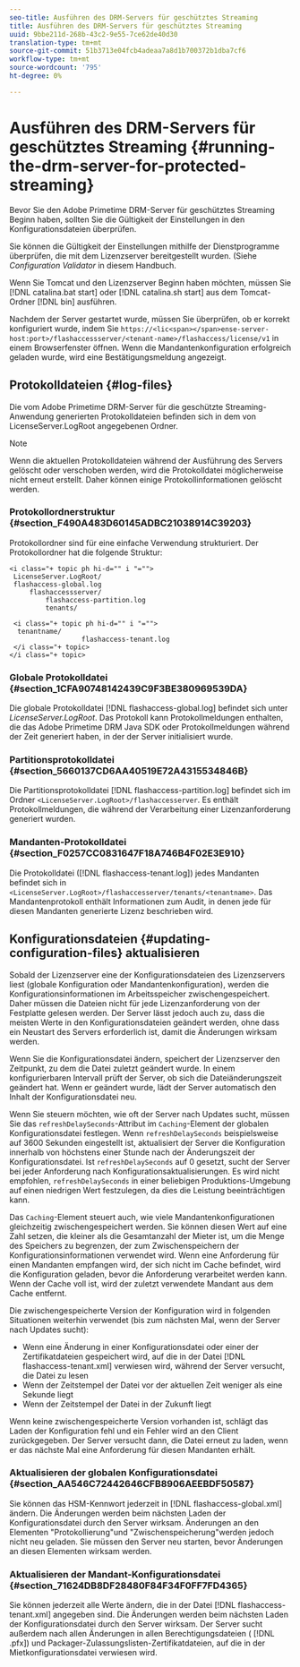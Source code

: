 ```yaml
---
seo-title: Ausführen des DRM-Servers für geschütztes Streaming
title: Ausführen des DRM-Servers für geschütztes Streaming
uuid: 9bbe211d-268b-43c2-9e55-7ce62de40d30
translation-type: tm+mt
source-git-commit: 51b3713e04fcb4adeaa7a8d1b700372b1dba7cf6
workflow-type: tm+mt
source-wordcount: '795'
ht-degree: 0%

---
```



# Ausführen des DRM-Servers für geschütztes Streaming {#running-the-drm-server-for-protected-streaming}

Bevor Sie den Adobe Primetime DRM-Server für geschütztes Streaming Beginn haben, sollten Sie die Gültigkeit der Einstellungen in den Konfigurationsdateien überprüfen.

Sie können die Gültigkeit der Einstellungen mithilfe der Dienstprogramme überprüfen, die mit dem Lizenzserver bereitgestellt wurden. (Siehe *Configuration Validator* in diesem Handbuch.

Wenn Sie Tomcat und den Lizenzserver Beginn haben möchten, müssen Sie [!DNL catalina.bat start] oder [!DNL catalina.sh start] aus dem Tomcat-Ordner [!DNL bin] ausführen.

Nachdem der Server gestartet wurde, müssen Sie überprüfen, ob er korrekt konfiguriert wurde, indem Sie `https://<lic<span></span>ense-server-host:port>/flashaccessserver/<tenant-name>/flashaccess/license/v1` in einem Browserfenster öffnen. Wenn die Mandantenkonfiguration erfolgreich geladen wurde, wird eine Bestätigungsmeldung angezeigt.

## Protokolldateien {#log-files}

Die vom Adobe Primetime DRM-Server für die geschützte Streaming-Anwendung generierten Protokolldateien befinden sich in dem von LicenseServer.LogRoot angegebenen Ordner.

>[!NOTE]
>
>Wenn die aktuellen Protokolldateien während der Ausführung des Servers gelöscht oder verschoben werden, wird die Protokolldatei möglicherweise nicht erneut erstellt. Daher können einige Protokollinformationen gelöscht werden.

### Protokollordnerstruktur {#section_F490A483D60145ADBC21038914C39203}

Protokollordner sind für eine einfache Verwendung strukturiert. Der Protokollordner hat die folgende Struktur:

```
<i class="+ topic ph hi-d="" i "="">
 LicenseServer.LogRoot/ 
 flashaccess-global.log 
     flashaccessserver/ 
         flashaccess-partition.log 
         tenants/ 
             
 <i class="+ topic ph hi-d="" i "="">
  tenantname/ 
                  flashaccess-tenant.log
 </i class="+ topic>
</i class="+ topic>
```

### Globale Protokolldatei {#section_1CFA90748142439C9F3BE380969539DA}

Die globale Protokolldatei [!DNL flashaccess-global.log] befindet sich unter *LicenseServer.LogRoot*. Das Protokoll kann Protokollmeldungen enthalten, die das Adobe Primetime DRM Java SDK oder Protokollmeldungen während der Zeit generiert haben, in der der Server initialisiert wurde.

### Partitionsprotokolldatei {#section_5660137CD6AA40519E72A4315534846B}

Die Partitionsprotokolldatei [!DNL flashaccess-partition.log] befindet sich im Ordner `<LicenseServer.LogRoot>/flashaccesserver`. Es enthält Protokollmeldungen, die während der Verarbeitung einer Lizenzanforderung generiert wurden.

### Mandanten-Protokolldatei {#section_F0257CC0831647F18A746B4F02E3E910}

Die Protokolldatei ([!DNL flashaccess-tenant.log]) jedes Mandanten befindet sich in `<LicenseServer.LogRoot>/flashaccesserver/tenants/<tenantname>`. Das Mandantenprotokoll enthält Informationen zum Audit, in denen jede für diesen Mandanten generierte Lizenz beschrieben wird.

## Konfigurationsdateien {#updating-configuration-files} aktualisieren

Sobald der Lizenzserver eine der Konfigurationsdateien des Lizenzservers liest (globale Konfiguration oder Mandantenkonfiguration), werden die Konfigurationsinformationen im Arbeitsspeicher zwischengespeichert. Daher müssen die Dateien nicht für jede Lizenzanforderung von der Festplatte gelesen werden. Der Server lässt jedoch auch zu, dass die meisten Werte in den Konfigurationsdateien geändert werden, ohne dass ein Neustart des Servers erforderlich ist, damit die Änderungen wirksam werden.

Wenn Sie die Konfigurationsdatei ändern, speichert der Lizenzserver den Zeitpunkt, zu dem die Datei zuletzt geändert wurde. In einem konfigurierbaren Intervall prüft der Server, ob sich die Dateiänderungszeit geändert hat. Wenn er geändert wurde, lädt der Server automatisch den Inhalt der Konfigurationsdatei neu.

Wenn Sie steuern möchten, wie oft der Server nach Updates sucht, müssen Sie das `refreshDelaySeconds`-Attribut im `Caching`-Element der globalen Konfigurationsdatei festlegen. Wenn `refreshDelaySeconds` beispielsweise auf 3600 Sekunden eingestellt ist, aktualisiert der Server die Konfiguration innerhalb von höchstens einer Stunde nach der Änderungszeit der Konfigurationsdatei. Ist `refreshDelaySeconds` auf 0 gesetzt, sucht der Server bei jeder Anforderung nach Konfigurationsaktualisierungen. Es wird nicht empfohlen, `refreshDelaySeconds` in einer beliebigen Produktions-Umgebung auf einen niedrigen Wert festzulegen, da dies die Leistung beeinträchtigen kann.

Das `Caching`-Element steuert auch, wie viele Mandantenkonfigurationen gleichzeitig zwischengespeichert werden. Sie können diesen Wert auf eine Zahl setzen, die kleiner als die Gesamtanzahl der Mieter ist, um die Menge des Speichers zu begrenzen, der zum Zwischenspeichern der Konfigurationsinformationen verwendet wird. Wenn eine Anforderung für einen Mandanten empfangen wird, der sich nicht im Cache befindet, wird die Konfiguration geladen, bevor die Anforderung verarbeitet werden kann. Wenn der Cache voll ist, wird der zuletzt verwendete Mandant aus dem Cache entfernt.

Die zwischengespeicherte Version der Konfiguration wird in folgenden Situationen weiterhin verwendet (bis zum nächsten Mal, wenn der Server nach Updates sucht):

* Wenn eine Änderung in einer Konfigurationsdatei oder einer der Zertifikatdateien gespeichert wird, auf die in der Datei [!DNL flashaccess-tenant.xml] verwiesen wird, während der Server versucht, die Datei zu lesen
* Wenn der Zeitstempel der Datei vor der aktuellen Zeit weniger als eine Sekunde liegt
* Wenn der Zeitstempel der Datei in der Zukunft liegt

Wenn keine zwischengespeicherte Version vorhanden ist, schlägt das Laden der Konfiguration fehl und ein Fehler wird an den Client zurückgegeben. Der Server versucht dann, die Datei erneut zu laden, wenn er das nächste Mal eine Anforderung für diesen Mandanten erhält.

### Aktualisieren der globalen Konfigurationsdatei {#section_AA546C72442646CFB8906AEEBDF50587}

Sie können das HSM-Kennwort jederzeit in [!DNL flashaccess-global.xml] ändern. Die Änderungen werden beim nächsten Laden der Konfigurationsdatei durch den Server wirksam. Änderungen an den Elementen &quot;Protokollierung&quot;und &quot;Zwischenspeicherung&quot;werden jedoch nicht neu geladen. Sie müssen den Server neu starten, bevor Änderungen an diesen Elementen wirksam werden.

### Aktualisieren der Mandant-Konfigurationsdatei {#section_71624DB8DF28480F84F34F0FF7FD4365}

Sie können jederzeit alle Werte ändern, die in der Datei [!DNL flashaccess-tenant.xml] angegeben sind. Die Änderungen werden beim nächsten Laden der Konfigurationsdatei durch den Server wirksam. Der Server sucht außerdem nach allen Änderungen in allen Berechtigungsdateien ( [!DNL .pfx]) und Packager-Zulassungslisten-Zertifikatdateien, auf die in der Mietkonfigurationsdatei verwiesen wird.